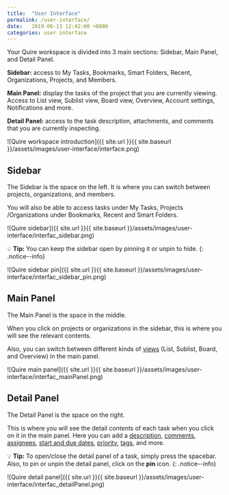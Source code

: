 ```yaml
---
title:  "User Interface"
permalink: /user-interface/
date:   2019-06-13 12:42:00 +0800
categories: user interface
---
```


Your Quire workspace is divided into 3 main sections: Sidebar, Main Panel, and Detail Panel. 

**Sidebar:** access to My Tasks, Bookmarks, Smart Folders, Recent, Organizations, Projects, and Members.

**Main Panel:** display the tasks of the project that you are currently viewing. Access to List view, Sublist view, Board view, Overview, Account settings, Notifications and more.

**Detail Panel:** access to the task description, attachments, and comments that you are currently inspecting.

![Quire workspace introduction]({{ site.url }}{{ site.baseurl }}/assets/images/user-interface/interface.png)


## Sidebar 
The Sidebar is the space on the left. It is where you can switch between projects, organizations, and members.

You will also be able to access tasks under My Tasks, Projects /Organizations under Bookmarks, Recent and Smart Folders. 


![Quire sidebar]({{ site.url }}{{ site.baseurl }}/assets/images/user-interface/interfac_sidebar.png)

💡 **Tip:** You can keep the sidebar open by pinning it or unpin to hide.
{: .notice--info}

![Quire sidebar pin]({{ site.url }}{{ site.baseurl }}/assets/images/user-interface/interfac_sidebar_pin.png)



## Main Panel
The Main Panel is the space in the middle.

When you click on projects or organizations in the sidebar, this is where you will see the relevant contents.

Also, you can switch between different kinds of [views](/guide/project-view/) (List, Sublist, Board, and Overview) in the main panel. 


![Quire main panel]({{ site.url }}{{ site.baseurl }}/assets/images/user-interface/interfac_mainPanel.png)



## Detail Panel 
The Detail Panel is the space on the right.

This is where you will see the detail contents of each task when you click on it in the main panel.
Here you can add a [description](/guide/descriptions/), [comments](/guide/comments/), [assignees](/guide/set-assignee/), [start and due dates](/guide/set-date-time/), [priority](/guide/set-priority/), [tags](/guide/assign-tags/), and more.

💡 **Tip:** To open/close the detail panel of a task, simply press the spacebar. Also, to pin or unpin the detail panel, click on the **pin** icon.
{: .notice--info}


![Quire detail panel]({{ site.url }}{{ site.baseurl }}/assets/images/user-interface/interfac_detailPanel.png)










